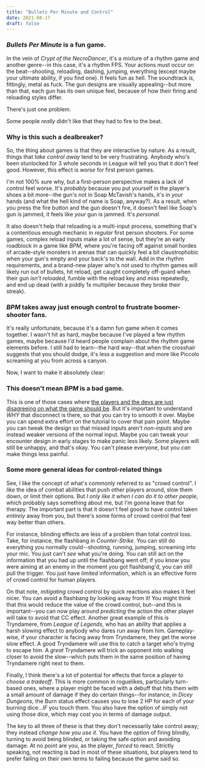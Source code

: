 ```yaml
---
title: "Bullets Per Minute and Control"
date: 2021-08-17
draft: false
---
```


### *Bullets Per Minute* is a fun game.
In the vein of *Crypt of the NecroDancer*, it's a mixture of a rhythm game and another genre--in this case, it's a rhythm FPS. Your actions must occur on the beat--shooting, reloading, dashing, jumping, everything (except maybe your ultimate ability, if you find one). It feels fun as hell. The soundtrack is, fittingly, metal as fuck. The gun designs are visually appealing--but more than that, each gun has its own unique feel, because of how their firing and reloading styles differ.

There's just one problem.

Some people *really* didn't like that they had to fire to the beat.

### Why is this such a dealbreaker?
So, the thing about games is that they are interactive by nature. As a result, things that *take control away* tend to be very frustrating. Anybody who's been stunlocked for 3 whole seconds in League will tell you that it don't feel good. However, this effect is *worse* for first person games.

I'm not 100% sure why, but a first-person perspective makes a lack of control feel worse. It's *probably* because you put yourself in the player's shoes a bit more--the gun's not in Soap McTavish's hands, it's in *your* hands (and what the hell kind of name is Soap, anyway?). As a result, when you press the fire button and the gun doesn't fire, it doesn't feel like Soap's gun is jammed, it feels like *your* gun is jammed. It's *personal*.

It also doesn't help that reloading is a multi-input process, something that's a contentious enough mechanic in *regular* first person shooters. For some games, complex reload inputs make a lot of sense, but they're an early roadblock in a game like *BPM*, where you're facing off against small hordes of arcade-style monsters in arenas that can quickly feel a bit claustrophobic when your gun's empty and your back's to the wall. Add in the rhythm requirements, and a brand-new player who's not used to rhythm games will likely run out of bullets, hit reload, get caught completely off-guard when their gun *isn't reloaded*, fumble with the reload key and miss repeatedly, and end up dead (with a piddly 1x multiplier because they broke their streak).

### *BPM* takes away just enough control to frustrate boomer-shooter fans.
It's really unfortunate, because it's a damn fun game when it comes together. I wasn't hit as hard, maybe because I've played a few rhythm games, maybe because I'd heard people complain about the rhythm game elements before. I still had to learn--the hard way--that when the crosshair suggests that you should dodge, it's less a suggestion and more like Piccolo screaming at you from across a canyon.

Now, I want to make it absolutely clear:
### This doesn't mean *BPM* is a bad game.
This is one of those cases where [the players and the devs are just disagreeing on what the game should be](https://perfectly-spherical.tk/posts/feedback/). But it's important to understand *WHY* that disconnect is there, so that you can try to smooth it over. Maybe you can spend extra effort on the tutorial to cover that pain point. Maybe you can tweak the design so that missed inputs aren't *non-inputs* and are instead weaker versions of the normal input. Maybe you can tweak your encounter design in early stages to make panic less likely. Some players will still be unhappy, and that's okay. You can't please everyone, but you *can* make things less painful.

### Some more general ideas for control-related things
See, I like the concept of what's commonly referred to as "crowd control". I *like* the idea of combat abilities that push other players around, slow them down, or limit their options. But *I only like it when I can do it to other people*, which probably says something about me, but I'm gonna leave that for therapy. The important part is that it doesn't feel good to have control taken *entirely* away from you, but there's some forms of crowd control that feel way better than others.

For instance, blinding effects are less of a problem than total control loss. Take, for instance, the flashbang in *Counter-Strike*. You can still do everything you normally could--shooting, running, jumping, screaming into your mic. You just can't *see* what you're doing. You can still act on the information that you had up until the flashbang went off; if you know you were aiming at an enemy in the moment you got flashbang'd, you can still pull the trigger. You just have *limited* information, which is an effective form of crowd control for human players.

On that note, *mitigating* crowd control by quick reactions also makes it feel nicer. You can avoid a flashbang by looking away from it! You might think that this would reduce the value of the crowd control, but--and this is important--you can now play around *predicting* the action the other player will take to avoid that CC effect. Another great example of this is Tryndamere, from *League of Legends*, who has an ability that applies a harsh slowing effect to anybody who dares run away from him. Gameplay-wise, if your character is facing away from Tryndamere, they get the worse slow effect. A good Tryndamere will use this to catch a target who's trying to escape him. A *great* Tryndamere will trick an opponent into walking closer to avoid the slow--which puts them in the same position of having Tryndamere right next to them.

Finally, I think there's a lot of potential for effects that force a player to *choose a tradeoff*. This is more common in roguelikes, particularly turn-based ones, where a player might be faced with a debuff that hits them with a small amount of damage if they do certain things--for instance, in *Dicey Dungeons*, the Burn status effect causes you to lose 2 HP for each of your burning dice...*IF* you touch them. You also have the option of simply not using those dice, which may cost you in terms of damage output.

The key to all three of these is that they don't necessarily take control away; they instead *change how you use it*. You have the *option* of firing blindly, turning to avoid being blinded, or taking the safe option and avoiding damage. At no point are you, as the player, *forced* to react. Strictly speaking, not reacting is bad in most of these situations, but players tend to prefer failing on their own terms to failing because the game said so.